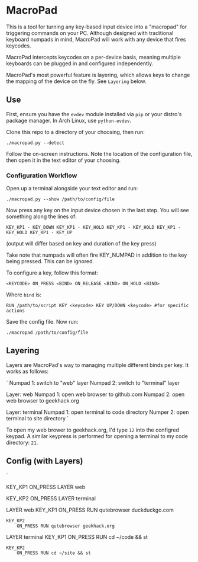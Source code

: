 # MacroPad

This is a tool for turning any key-based input device into a "macropad" for
triggering commands on your PC. Although designed with traditional keyboard
numpads in mind, MacroPad will work with any device that fires keycodes.

MacroPad intercepts keycodes on a per-device basis, meaning multiple keyboards
can be plugged in and configured independently.

MacroPad's most powerful feature is layering, which allows keys to change the
mapping of the device on the fly. See `Layering` below.


## Use

First, ensure you have the `evdev` module installed via `pip` or your distro's
package manager. In Arch Linux, use `python-evdev`.

Clone this repo to a directory of your choosing, then run:

`./macropad.py --detect`

Follow the on-screen instructions. Note the location of the configuration file,
then open it in the text editor of your choosing.

### Configuration Workflow

Open up a terminal alongside your text editor and run:

`./macropad.py --show /path/to/config/file`

Now press any key on the input device chosen in the last step. You will see
something along the lines of:

`
KEY_KP1 - KEY_DOWN
KEY_KP1 - KEY_HOLD
KEY_KP1 - KEY_HOLD
KEY_KP1 - KEY_HOLD
KEY_KP1 - KEY_UP
`

(output will differ based on key and duration of the key press)

Take note that numpads will often fire KEY_NUMPAD in addition to the key being
pressed. This can be ignored.

To configure a key, follow this format:

`
<KEYCODE>
	ON_PRESS <BIND>
	ON_RELEASE <BIND>
	ON_HOLD <BIND>
`

Where `bind` is:

`
RUN /path/to/script
KEY <keycode>
KEY UP/DOWN <keycode> #for specific actions
`

Save the config file. Now run:

`./macropad /path/to/config/file`

## Layering

Layers are MacroPad's way to managing multiple different binds per key. It works
as follows:

`
Numpad 1: switch to "web" layer
Numpad 2: switch to "terminal" layer

Layer: web
	Numpad 1: open web browser to github.com
	Numpad 2: open web browser to geekhack.org

Layer: terminal
	Numpad 1: open terminal to code directory
	Numper 2: open terminal to site directory
`

To open my web brower to geekhack.org, I'd type `12` into the configred keypad.
A similar keypress is performed for opening a terminal to my code directory:
`21`.

## Config (with Layers)

`
<device path>

KEY_KP1
	ON_PRESS LAYER web

KEY_KP2
	ON_PRESS LAYER terminal

LAYER web
	KEY_KP1
		ON_PRESS RUN qutebrowser duckduckgo.com

	KEY_KP2
		ON_PRESS RUN qutebrowser geekhack.org

LAYER terminal
	KEY_KP1
		ON_PRESS RUN cd ~/code && st

	KEY_KP2
		ON_PRESS RUN cd ~/site && st

